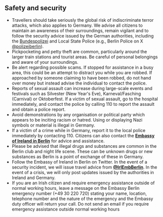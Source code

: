 ## Safety and security

* Travellers should take seriously the global risk of indiscriminate terror attacks, which also applies to Germany. We advise all citizens to maintain an awareness of their surroundings, remain vigilant and to follow the security advice issued by the German authorities, including the [Bundespolizei](https://www.bundespolizei.de/Web/DE/_Home/_home_node.html) and Local State Police (e.g., Berlin Police on X [@polizeiberlin](https://x.com/polizeiberlin)).
* Pickpocketing and petty theft are common, particularly around the larger train stations and tourist areas. Be careful of personal belongings and aware of your surroundings.
* Be alert regarding possible scams. If stopped for assistance in a busy area, this could be an attempt to distract you while you are robbed. If approached by someone claiming to have been robbed, do not hand over money but instead advise the individual to contact the police.
* Reports of sexual assault can increase during large-scale events and festivals such as Silvester (New Year's Eve), Karneval/Fasching (Carnival) or Oktoberfest. If a victim of sexual assault, go to the hospital immediately, and contact the police by calling 110 to report the assault and obtain a police report.
* Avoid demonstrations by any organisation or political party which appears to be inciting racism or hatred. Using or displaying Nazi symbols or material is illegal in Germany.
* If a victim of a crime while in Germany, report it to the local police immediately by contacting 110. Citizens can also contact the [**Embassy of Ireland in Berlin**](https://www.ireland.ie/en/germany/berlin/) for advice and assistance.
* Please be advised that illegal drugs and substances are common in the Berlin club and night life scene. These can be unknown drugs or new substances as Berlin is a point of exchange of these in Germany.
* Follow the Embassy of Ireland in Berlin on Twitter. In the event of a security incident, we will issue travel advice from [**@IrlEmbBerlin**](https://twitter.com/irlembberlin). In the event of a crisis, we will only post updates issued by the authorities in Ireland and Germany.
* If you are an Irish citizen and require emergency assistance outside of normal working hours, leave a message on the Embassy Berlin emergency number (+49 30 220 720) stating your name, location, telephone number and the nature of the emergency and the Embassy duty officer will return your call. Do not send an email if you require emergency assistance outside normal working hours
